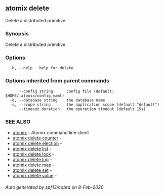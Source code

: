 ## atomix delete

Delete a distributed primitive

### Synopsis

Delete a distributed primitive

### Options

```
  -h, --help   help for delete
```

### Options inherited from parent commands

```
      --config string      config file (default: $HOME/.atomix/config.yaml)
  -d, --database string    the database name
  -s, --scope string       the application scope (default "default")
      --timeout duration   the operation timeout (default 15s)
```

### SEE ALSO

* [atomix](atomix.md)	 - Atomix command line client
* [atomix delete counter](atomix_delete_counter.md)	 - 
* [atomix delete election](atomix_delete_election.md)	 - 
* [atomix delete list](atomix_delete_list.md)	 - 
* [atomix delete lock](atomix_delete_lock.md)	 - 
* [atomix delete log](atomix_delete_log.md)	 - 
* [atomix delete map](atomix_delete_map.md)	 - 
* [atomix delete set](atomix_delete_set.md)	 - 
* [atomix delete value](atomix_delete_value.md)	 - 

###### Auto generated by spf13/cobra on 8-Feb-2020
